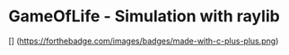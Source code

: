 # GameOfLife - Simulation with raylib
[] (https://forthebadge.com/images/badges/made-with-c-plus-plus.png)